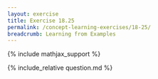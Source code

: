 ```yaml
---
layout: exercise
title: Exercise 18.25
permalink: /concept-learning-exercises/18-25/
breadcrumb: Learning from Examples
---
```


{% include mathjax_support %}

<div><i class="arrow-up" data-chapter="concept-learning-exercises" data-exercise="ex_25" data-rating="0"></i></div>
{% include_relative question.md %}
